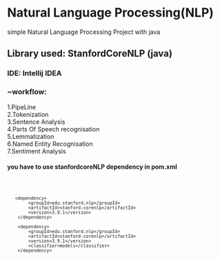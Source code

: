 <h1>Natural Language Processing(NLP)</h1>
simple Natural Language Processing Project with java

<h2>Library used: StanfordCoreNLP (java)</h2>

<h3>IDE: Intellij IDEA</h3>

<h3>~workflow:</h3>
1.PipeLine<br>
2.Tokenization<br>
3.Sentence Analysis<br>
4.Parts Of Speech recognisation<br>
5.Lemmatization<br>
6.Named Entity Recognisation<br>
7.Sentiment Analysis<br>

<h4>you have to use stanfordcoreNLP dependency in pom.xml</h4>

<code>
       
       <dependency>
            <groupId>edu.stanford.nlp</groupId>
            <artifactId>stanford-corenlp</artifactId>
            <version>3.9.1</version>
        </dependency>

        <dependency>
            <groupId>edu.stanford.nlp</groupId>
            <artifactId>stanford-corenlp</artifactId>
            <version>3.9.1</version>
            <classifier>models</classifier>
        </dependency>
        
 </code>
